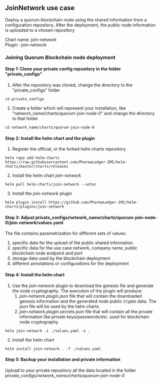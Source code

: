 

## JoinNetwork use case

Deploy a quorum blockchain node using the shared information from a configuration repository. After the deployment, the public node information is uploaded to a chosen repository

Chart name: join-network <br/>
Plugin : join-network

### Joining Quorum Blockchain node deployment

#### Step 1: Clone your private config repository in the folder "private_configs"


1. After the repository was cloned, change the directory to the "private_configs" folder
```shell
cd private_configs
```
2. Create a folder which will represent your installation, like "network_name/charts/quorum-join-node-0" and change the directory to that folder
```shell
cd network_name/charts/quorum-join-node-0
```

#### Step 2: Install the helm chart and the plugin

1. Register the official, or the forked helm charts repository
```shell
helm repo add helm-charts https://raw.githubusercontent.com/PharmaLedger-IMI/helm-charts/master/charts/releases
```
2. Install the helm chart _join-network_
```shell
helm pull helm-charts/join-network --untar
```
3. Install the _join-network_ plugin
```shell
helm plugin install https://github.com/PharmaLedger-IMI/helm-charts/plugins/join-network
```

#### Step 3: Adjust private_configs/network_name/charts/quorum-join-node-0/join-network/values.yaml

The file contains parametrization for different sets of values:
1. specific data for the upload of the public shared information
2. specific data for the use case network, company name, public blockchain node endpoint and port
3. storage data used by the blockchain deployment
4. different annotations or configurations for the deployment

#### Step 4: Install the helm chart

1. Use the _join-network_ plugin to download the genesis file and generate the node cryptography. 
   The execution of the plugin will produce:
   1. _join-network.plugin.json_ file that will contain the downloaded genesis information and the generated node public crypto data. The json file will be used by the helm charts.
   2. _join-network.plugin.secrets.json_ file that will contain all the private information like private keys/passwords/etc. used for blockchain node cryptography.
   
```shell
helm join-network -i ./values.yaml -o .
```

2. Install the helm chart
```shell
helm install join-network . -f ./values.yaml
```

#### Step 5: Backup your installation and private information

Upload to your private repository all the data located in the folder _private_configs/network_name/charts/quorum-join-node-0_


